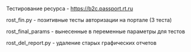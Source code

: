 Тестирование ресурса - https://b2c.passport.rt.ru

rost_fin.py - позитивные тесты авторизации на портале (3 теста)

rost_final_params - вынесенные в переменные параметры для тестов

rost_del_report.py - удаление старых графических отчетов